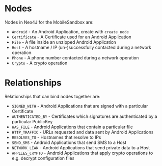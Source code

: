 # Nodes

Nodes in Neo4J for the MobileSandbox are:

* `Android` - An Android Application, create with `create_node`
* `Certificate` - A Certificate used for an Android Application
* `File` - A file inside an unzipped Android Application
* `Host` - A hostname / IP (un-)successfully contacted during a network operation
* `Phone` - A phone number contacted during a network operation
* `Crypto` - A crypto operation

# Relationships

Relationships that can bind nodes together are:

* `SIGNED_WITH` - Android Applications that are signed with a particular Certificate
* `AUTHENTICATED_BY` - Certificates which signatures are authenticated by a particular PublicKey
* `HAS_FILE` - Android Applications that contain a particular file
* `HTTP_TRAFFIC` - URLs requested and data sent by Android Applications
* `RESOLVES_TO` - Hostnames that resolve to IPs
* `SEND_SMS` - Android Applications that send SMS to a Host
* `NETWORK_LEAK` - Android Applications that send private data to a Host
* `APPLIES_CRYPTO` - Android Applications that apply crypto operations to e.g. decrypt configuration files
